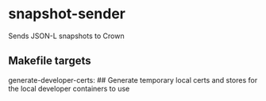 # snapshot-sender
Sends JSON-L snapshots to Crown

## Makefile targets

generate-developer-certs:  ## Generate temporary local certs and stores for the local developer containers to use
